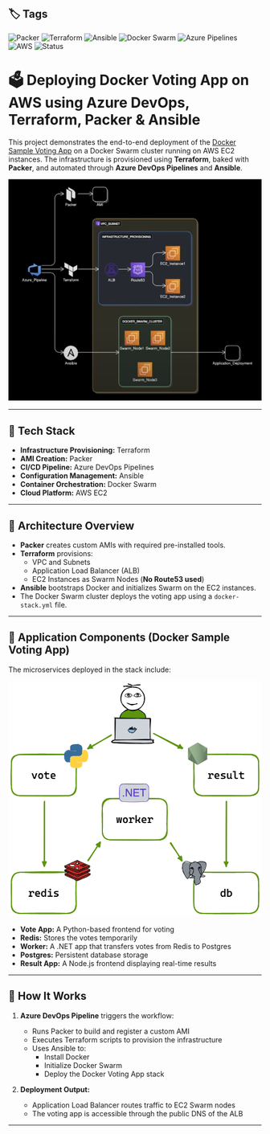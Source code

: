 ## 🏷️ Tags
![Packer](https://img.shields.io/badge/Packer-AMI--Builder-blueviolet)
![Terraform](https://img.shields.io/badge/Terraform-Infrastructure--as--Code-5C4EE5)
![Ansible](https://img.shields.io/badge/Ansible-Configuration--Management-red)
![Docker Swarm](https://img.shields.io/badge/Docker--Swarm-Container--Orchestration-blue)
![Azure Pipelines](https://img.shields.io/badge/Azure--Pipelines-CI%2FCD-blue)
![AWS](https://img.shields.io/badge/Deployed%20to-AWS-orange)
![Status](https://img.shields.io/badge/Status-Production--Ready-brightgreen)


# 🗳️ Deploying Docker Voting App on AWS using Azure DevOps, Terraform, Packer & Ansible

This project demonstrates the end-to-end deployment of the [Docker Sample Voting App](https://github.com/dockersamples/example-voting-app) on a Docker Swarm cluster running on AWS EC2 instances. The infrastructure is provisioned using **Terraform**, baked with **Packer**, and automated through **Azure DevOps Pipelines** and **Ansible**.

![Architecture Diagram](./azure-devops-architecture.jpg)

---

## 🚀 Tech Stack

- **Infrastructure Provisioning:** Terraform  
- **AMI Creation:** Packer  
- **CI/CD Pipeline:** Azure DevOps Pipelines  
- **Configuration Management:** Ansible  
- **Container Orchestration:** Docker Swarm  
- **Cloud Platform:** AWS EC2  

---

## 📌 Architecture Overview

- **Packer** creates custom AMIs with required pre-installed tools.  
- **Terraform** provisions:  
  - VPC and Subnets  
  - Application Load Balancer (ALB)  
  - EC2 Instances as Swarm Nodes (**No Route53 used**)  
- **Ansible** bootstraps Docker and initializes Swarm on the EC2 instances.  
- The Docker Swarm cluster deploys the voting app using a `docker-stack.yml` file.

---

## 🧱 Application Components (Docker Sample Voting App)

The microservices deployed in the stack include:

![App Architecture](./voting-app-architecture.png)

- **Vote App:** A Python-based frontend for voting  
- **Redis:** Stores the votes temporarily  
- **Worker:** A .NET app that transfers votes from Redis to Postgres  
- **Postgres:** Persistent database storage  
- **Result App:** A Node.js frontend displaying real-time results  

---

## 🔧 How It Works

1. **Azure DevOps Pipeline** triggers the workflow:
   - Runs Packer to build and register a custom AMI  
   - Executes Terraform scripts to provision the infrastructure  
   - Uses Ansible to:
     - Install Docker  
     - Initialize Docker Swarm  
     - Deploy the Docker Voting App stack  

2. **Deployment Output:**
   - Application Load Balancer routes traffic to EC2 Swarm nodes  
   - The voting app is accessible through the public DNS of the ALB  

---

